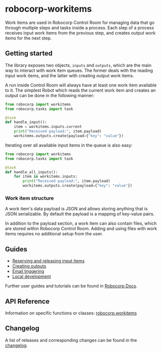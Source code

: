 # robocorp-workitems

Work items are used in Robocorp Control Room for managing data that go through
multiple steps and tasks inside a process. Each step of a process receives input
work items from the previous step, and creates output work items for the next
step.

## Getting started

The library exposes two objects, `inputs` and `outputs`, which are the main way
to interact with work item queues. The former deals with the reading input work
items, and the latter with creating output work items.

A run inside Control Room will always have at least one work item available to
it. The simplest Robot which reads the current work item and creates an output
can be done in the following manner:

```python
from robocorp import workitems
from robocorp.tasks import task

@task
def handle_input():
    item = workitems.inputs.current
    print("Received payload:", item.payload)
    workitems.outputs.create(payload={"key": "value"})
```

Iterating over all available input items in the queue is also easy:

```python
from robocorp import workitems
from robocorp.tasks import task

@task
def handle_all_inputs():
    for item in workitems.inputs:
        print("Received payload:", item.payload)
        workitems.outputs.create(payload={"key": "value"})
```

### Work item structure

A work item's data payload is JSON and allows storing anything that is JSON
serializable. By default the payload is a mapping of key-value pairs.

In addition to the payload section, a work item can also contain files, which
are stored within Robocorp Control Room. Adding and using files with work items
requires no additional setup from the user.

## Guides

- [Reserving and releasing input items](https://github.com/robocorp/robo/blob/master/workitems/docs/guides/reserving-inputs.md)
- [Creating outputs](https://github.com/robocorp/robo/blob/master/workitems/docs/guides/creating-outputs.md)
- [Email triggering](https://github.com/robocorp/robo/blob/master/workitems/docs/guides/email-triggering.md)
- [Local development](https://github.com/robocorp/robo/blob/master/workitems/docs/guides/local-development.md)

Further user guides and tutorials can be found in [Robocorp Docs](https://robocorp.com/docs).

## API Reference

Information on specific functions or classes: [robocorp.workitems](https://github.com/robocorp/robo/blob/master/workitems/docs/api/robocorp.workitems.md)

## Changelog

A list of releases and corresponding changes can be found in the [changelog](https://github.com/robocorp/robo/blob/master/workitems/docs/CHANGELOG.md).
